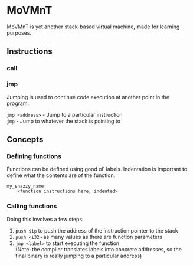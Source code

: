 # MoVMnT

MoVMnT is yet another stack-based virtual machine, made for learning purposes.

## Instructions

### call

### jmp

Jumping is used to continue code execution at another point in the program.

`jmp <address>` - Jump to a particular instruction  
`jmp` - Jump to whatever the stack is pointing to

## Concepts

### Defining functions

Functions can be defined using good ol' labels. Indentation is important to define what the contents are of the function.

```
my_snazzy_name:
    <function instructions here, indented>
```

### Calling functions

Doing this involves a few steps:

1. `push $ip` to push the address of the instruction pointer to the stack
2. `push <i32>` as many values as there are function parameters
3. `jmp <label>` to start executing the function  
   (Note: the compiler translates labels into concrete addresses, so the final binary is really jumping to a particular address)
